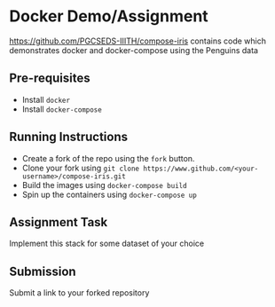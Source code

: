 # Docker Demo/Assignment

https://github.com/PGCSEDS-IIITH/compose-iris contains code which demonstrates docker and docker-compose using the Penguins data 
<!-- IRIS dataset (https://scikit-learn.org/stable/auto_examples/datasets/plot_iris_dataset.html) -->


## Pre-requisites
- Install `docker`
- Install `docker-compose`

## Running Instructions
- Create a fork of the repo using the `fork` button.
- Clone your fork using `git clone https://www.github.com/<your-username>/compose-iris.git`
- Build the images using `docker-compose build`
- Spin up the containers using `docker-compose up`

## Assignment Task
Implement this stack for some dataset of your choice

## Submission
Submit a link to your forked repository
